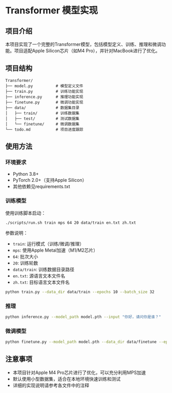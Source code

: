 # Transformer 模型实现

## 项目介绍

本项目实现了一个完整的Transformer模型，包括模型定义、训练、推理和微调功能。项目适配Apple Silicon芯片（如M4 Pro），并针对MacBook进行了优化。

## 项目结构

```
Transformer/
├── model.py          # 模型定义文件
├── train.py          # 训练功能实现
├── inference.py      # 推理功能实现
├── finetune.py       # 微调功能实现
├── data/             # 数据集目录
│   ├── train/        # 训练数据集
│   ├── test/         # 测试数据集
│   └── finetune/     # 微调数据集
└── todo.md           # 项目进度跟踪
```

## 使用方法

### 环境要求

- Python 3.8+
- PyTorch 2.0+（支持Apple Silicon）
- 其他依赖见requirements.txt

### 训练模型

使用训练脚本启动：
```shell
./scripts/run.sh train mps 64 20 data/train en.txt zh.txt
```

参数说明：
- `train`: 运行模式（训练/微调/推理）
- `mps`: 使用Apple Metal加速（M1/M2芯片）
- `64`: 批次大小
- `20`: 训练轮数
- `data/train`: 训练数据目录路径
- `en.txt`: 源语言文本文件名
- `zh.txt`: 目标语言文本文件名

```bash
python train.py --data_dir data/train --epochs 10 --batch_size 32
```

### 推理

```bash
python inference.py --model_path model.pth --input "你好，请问你是谁？"
```

### 微调模型

```bash
python finetune.py --model_path model.pth --data_dir data/finetune --epochs 5
```

## 注意事项

- 本项目针对Apple M4 Pro芯片进行了优化，可以充分利用MPS加速
- 默认使用小型数据集，适合在本地环境快速训练和测试
- 详细的实现说明请参考各文件中的注释